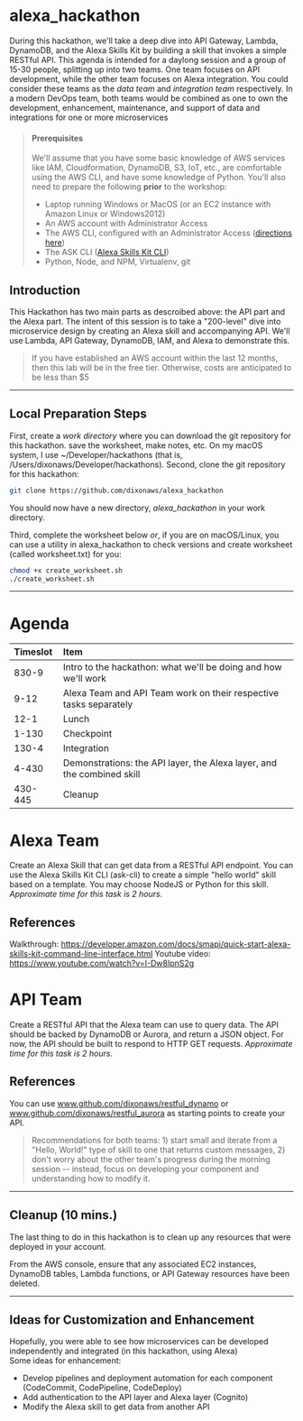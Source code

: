 # alexa_hackathon
During this hackathon, we'll take a deep dive into API Gateway, Lambda, DynamoDB, 
and the Alexa Skills Kit by building a skill that invokes a simple RESTful API. This agenda
is intended for a daylong session and a group of 15-30 people, splitting up into two teams. One
team focuses on API development, while the other team focuses on Alexa integration. You could consider
these teams as the *data team* and *integration team* respectively. In a modern DevOps team, both
teams would be combined as one to own the development, enhancement, maintenance, and support of
data and integrations for one or more microservices

> #### Prerequisites
>We'll assume that you have some basic knowledge of AWS 
services like IAM, Cloudformation, DynamoDB, S3, IoT, etc., 
are comfortable using the AWS CLI, and have some knowledge 
of Python. You'll also need to prepare the following <b>prior</b> 
to the workshop: 
>* Laptop running Windows or MacOS (or an EC2 instance with Amazon Linux or Windows2012)
>* An AWS account with Administrator Access
>* The AWS CLI, configured with an Administrator Access ([directions here](https://docs.aws.amazon.com/cli/latest/userguide/installing.html))
>* The ASK CLI ([Alexa Skills Kit CLI](https://developer.amazon.com/docs/smapi/quick-start-alexa-skills-kit-command-line-interface.html#step-1-prerequisites-for-using-ask-cli))
>* Python, Node, and NPM, Virtualenv, git

## Introduction
This Hackathon has two main parts as descroibed above: the API part and the Alexa part. The intent 
of this session is to take a "200-level" dive into microservice design by creating
an Alexa skill and accompanying API. We'll use Lambda, API Gateway, DynamoDB, 
IAM, and Alexa to demonstrate this. 

> If you have established an AWS account within the last 12 months, then this lab will be in the free tier. Otherwise, costs are anticipated to be less than $5

---

## Local Preparation Steps
First, create a *work directory* where you can download the git repository for this hackathon.
save the worksheet, make notes, etc. On my macOS system, I use ~/Developer/hackathons (that is, /Users/dixonaws/Developer/hackathons). 
Second, clone the git repository for this hackathon:
```bash
git clone https://github.com/dixonaws/alexa_hackathon
```

You should now have a new directory, *alexa_hackathon* in your work directory.

Third, complete the worksheet below *or*, if you are on macOS/Linux, you can use a utility in alexa_hackathon to
check versions and create worksheet (called worksheet.txt) for you:
```bash
chmod +x create_worksheet.sh
./create_worksheet.sh
```

---

# Agenda
| Timeslot | Item |
|:---|:---|
|830-9|Intro to the hackathon: what we'll be doing and how we'll work|
|9-12 |Alexa Team and API Team work on their respective tasks separately|
|12-1 |Lunch|
|1-130 |Checkpoint|
|130-4 |Integration|
|4-430 |Demonstrations: the API layer, the Alexa layer, and the combined skill|
|430-445 |Cleanup|

# Alexa Team
Create an Alexa Skill that can get data from a RESTful API endpoint. You can use the Alexa Skills Kit CLI (ask-cli)
to create a simple "hello world" skill based on a template. You may choose NodeJS or Python for this skill.
*Approximate time for this task is 2 hours.*

## References
Walkthrough: https://developer.amazon.com/docs/smapi/quick-start-alexa-skills-kit-command-line-interface.html
Youtube video: https://www.youtube.com/watch?v=I-Dw8IpnS2g

# API Team
Create a RESTful API that the Alexa team can use to query data. The API should be backed
by DynamoDB or Aurora, and return a JSON object. For now, the API should be built to respond to HTTP GET requests. 
*Approximate time for this task is 2 hours.*

## References
You can use www.github.com/dixonaws/restful_dynamo or www.github.com/dixonaws/restful_aurora as starting points 
to create your API. 

> Recommendations for both teams: 1) start small and iterate from a "Hello, World!" type of skill to one 
that returns custom messages, 2) don't worry about the other team's progress during the 
morning session -- instead, focus on developing your component and understanding how to modify it.


---


## Cleanup (10 mins.)
The last thing to do in this hackathon is to clean up any resources that were deployed in your account. 


From the AWS console, ensure that any associated EC2 instances, DynamoDB tables, Lambda functions, or API Gateway resources have
been deleted.


---

## Ideas for Customization and Enhancement
Hopefully, you were able to see how microservices can be developed independently
and integrated (in this hackathon, using Alexa)<br>
Some ideas for enhancement:
* Develop pipelines and deployment automation for each component (CodeCommit, CodePipeline, CodeDeploy)
* Add authentication to the API layer and Alexa layer (Cognito)
* Modify the Alexa skill to get data from another API

